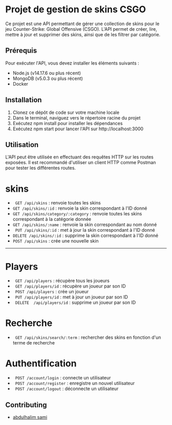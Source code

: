 # Projet de gestion de skins CSGO

Ce projet est une API permettant de gérer une collection de skins pour le jeu Counter-Strike: Global Offensive (CSGO). L'API permet de créer, lire, mettre à jour et supprimer des skins, ainsi que de les filtrer par catégorie.

## Prérequis

Pour exécuter l'API, vous devez installer les éléments suivants :

- Node.js (v14.17.6 ou plus récent)
- MongoDB (v5.0.3 ou plus récent)
- Docker

## Installation

1. Clonez ce dépôt de code sur votre machine locale
2. Dans le terminal, naviguez vers le répertoire racine du projet
3. Exécutez npm install pour installer les dépendances
4. Exécutez npm start pour lancer l'API sur http://localhost:3000

## Utilisation

L'API peut être utilisée en effectuant des requêtes HTTP sur les routes exposées. Il est recommandé d'utiliser un client HTTP comme Postman pour tester les différentes routes.

# skins

- ` GET /api/skins` : renvoie toutes les skins
- `GET /api/skins/:id` : renvoie la skin correspondant à l'ID donné
- `GET /api/skins/category/:category` : renvoie toutes les skins correspondant à la catégorie donnée
- `GET /api/skins/:name` : renvoie la skin correspondant au nom donné
- ` PUT /api/skins/:id` : met à jour la skin correspondant à l'ID donné
- `DELETE /api/skins/:id` : supprime la skin correspondant à l'ID donné
- `POST /api/skins` : crée une nouvelle skin

---

# Players

- ` GET /api/players` : récupère tous les joueurs
- ` GET /api/players/id` : récupère un joueur par son ID
- ` POST /api/players` : crée un joueur
- ` PUT /api/players/id` : met à jour un joueur par son ID
- ` DELETE  /api/players/id` : supprime un joueur par son ID

# Recherche

- ` GET /api/skins/search/:term` : rechercher des skins en fonction d'un terme de recherche

# Authentification

- ` POST /account/login` : connecte un utilisateur
- ` POST /account/register` : enregistre un nouvel utilisateur
- ` POST /account/logout` : déconnecte un utilisateur

## Contributing

- [abdulhalim sami](https://www.linkedin.com/in/sami-abdulhalim/)

